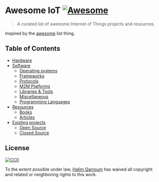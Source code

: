 # Awesome IoT [![Awesome](https://cdn.rawgit.com/sindresorhus/awesome/d7305f38d29fed78fa85652e3a63e154dd8e8829/media/badge.svg)](https://github.com/sindresorhus/awesome)

> A curated list of awesome Internet of Things projects and resources.

Inspired by the [awesome](https://github.com/sindresorhus/awesome) list thing.

## Table of Contents

- [Hardware](#hardware)
- [Software](#software)
  - [Operating systems](#operating-systems)
  - [Frameworks](#frameworks)
  - [Protocols](#protocols)
  - [M2M Platforms](#m2m)
  - [Libraries & Tools](#libraries-and-tools)
  - [Miscellaneous](#miscellaneous)
  - [Programming Languages](#programming-languages)
- [Resources](#resources)
  - [Books](#books)
  - [Articles](#articles)
- [Existing projects](#existing-projects)
  - [Open Source](#open-source)
  - [Closed Source](#closed-source)

## License

[![CC0](http://i.creativecommons.org/p/zero/1.0/88x31.png)](http://creativecommons.org/publicdomain/zero/1.0/)

To the extent possible under law, [Halim Qarroum](https://github.com/HQarroum/) has waived all copyright and related or neighboring rights to this work.
